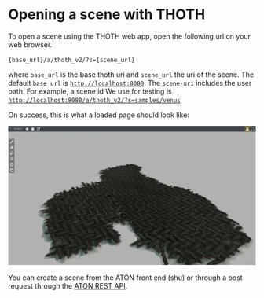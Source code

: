 # Opening a scene with THOTH

To open a scene using the THOTH web app, open the following url on your web browser.

```
{base_url}/a/thoth_v2/?s={scene_url}
```

where `base_url` is the base thoth uri and `scene_url` the uri of the scene. The default `base url` is [`http://localhost:8080`](http://localhost:8080). The `scene-uri` includes the user path. For  example, a scene id We use for testing is [`http://localhost:8080/a/thoth_v2/?s=samples/venus`](http://localhost:8080/a/thoth_v2/?s=samples/venus)

On success, this is what a loaded page should look like:

<p align="center">
    <img src="../assets/thoth_screenshot.png" alt="Scene Screenshot" width="800"/>
</p>

You can create a scene from the ATON front end (shu) or through a post request through the [ATON REST API](../api/rest.md).